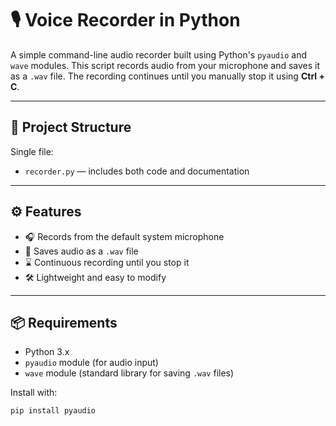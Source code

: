 
# 🎙️ Voice Recorder in Python

A simple command-line audio recorder built using Python's `pyaudio` and `wave` modules. This script records audio from your microphone and saves it as a `.wav` file. The recording continues until you manually stop it using **Ctrl + C**.

---

## 📂 Project Structure

Single file:
- `recorder.py` — includes both code and documentation

---

## ⚙️ Features

- 🎧 Records from the default system microphone  
- 💾 Saves audio as a `.wav` file  
- ⌛ Continuous recording until you stop it  
- 🛠️ Lightweight and easy to modify

---

## 📦 Requirements

- Python 3.x
- `pyaudio` module (for audio input)
- `wave` module (standard library for saving `.wav` files)

Install with:

```bash
pip install pyaudio






